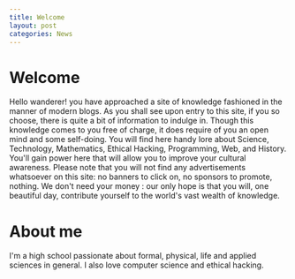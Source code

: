```yaml
---
title: Welcome
layout: post
categories: News
---
```


# Welcome 

Hello wanderer! <script language="javascript">
    currentday = new Date();
    weekday = currentday.getDay();
    if (weekday == 0) document.write('On this fair Sunday, ');
    if (weekday == 1) document.write('On this delightful Monday, ');
    if (weekday == 2) document.write('On this bright Tuesday, ');
    if (weekday == 3) document.write('On this breezy Wednesday, ');
    if (weekday == 4) document.write('On this pretty Thursday, ');
    if (weekday == 5) document.write('On this fine Friday, ');
    if (weekday == 6) document.write('On this pleasing Saturday, ');
</script>you have approached a site of knowledge fashioned in the manner of modern blogs. As you shall see upon entry to this site, if you so choose, there is quite a bit of information to indulge in. 
Though this knowledge comes to you free of charge, it does require of you an open mind and some self-doing. You will find here handy lore about Science, Technology, Mathematics, Ethical Hacking, Programming, Web, and History. You'll gain power here that will allow you to improve your cultural awareness. Please note that you will not find any 
advertisements whatsoever on this site: no banners to click on, no sponsors to promote, nothing. We don't need your money : our only hope is that you will, one beautiful day, 
contribute yourself to the world's vast wealth of knowledge.
<br>

# About me

I'm a high school passionate about formal, physical, life and applied sciences in general. I also love computer science and ethical hacking. 
